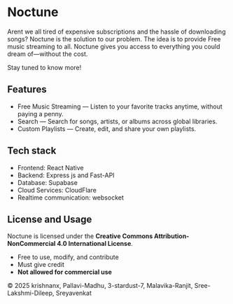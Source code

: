 
# Noctune

Arent we all tired of expensive subscriptions and the hassle of downloading songs?
Noctune is the solution to our problem.
The idea is to provide Free music streaming to all.
Noctune gives you access to everything you could dream of—without the cost.

Stay tuned to know more!

## Features
-  Free Music Streaming — Listen to your favorite tracks anytime, without paying a penny.
-  Search — Search for songs, artists, or albums across global libraries. 
-  Custom Playlists — Create, edit, and share your own playlists.

## Tech stack
- Frontend: React Native
- Backend: Express js and Fast-API
- Database: Supabase
- Cloud Services: CloudFlare
- Realtime communication: websocket 
  
## License and Usage

Noctune is licensed under the **Creative Commons Attribution-NonCommercial 4.0 International License**.

- Free to use, modify, and contribute
- Must give credit
- **Not allowed for commercial use**

© 2025 krishnanx, Pallavi-Madhu, 3-stardust-7, Malavika-Ranjit, Sree-Lakshmi-Dileep, Sreyavenkat


